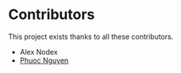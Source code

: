 # Contributors

This project exists thanks to all these contributors.

- Alex Nodex
- [Phuoc Nguyen](https://github.com/phuoc-ng)
